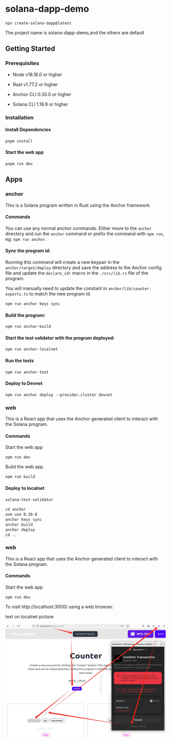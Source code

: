 # solana-dapp-demo

```
npx create-solana-dapp@latest 
```
The project name is solana-dapp-demo,and the others are default

## Getting Started

### Prerequisites

- Node v18.18.0 or higher

- Rust v1.77.2 or higher
- Anchor CLI 0.30.0 or higher
- Solana CLI 1.18.9 or higher

### Installation

#### Install Dependencies

```shell
pnpm install
```

#### Start the web app

```
pnpm run dev
```

## Apps

### anchor

This is a Solana program written in Rust using the Anchor framework.

#### Commands

You can use any normal anchor commands. Either move to the `anchor` directory and run the `anchor` command or prefix the command with `npm run`, eg: `npm run anchor`.

#### Sync the program id:

Running this command will create a new keypair in the `anchor/target/deploy` directory and save the address to the Anchor config file and update the `declare_id!` macro in the `./src/lib.rs` file of the program.

You will manually need to update the constant in `anchor/lib/counter-exports.ts` to match the new program id.

```shell
npm run anchor keys sync
```

#### Build the program:

```shell
npm run anchor-build
```

#### Start the test validator with the program deployed:

```shell
npm run anchor-localnet
```

#### Run the tests

```shell
npm run anchor-test
```

#### Deploy to Devnet

```shell
npm run anchor deploy --provider.cluster devnet
```

### web

This is a React app that uses the Anchor generated client to interact with the Solana program.

#### Commands

Start the web app

```shell
npm run dev
```

Build the web app

```shell
npm run build
```



#### Deploy to localnet


```shell
solana-test-validator
```

```shell
cd anchor
avm use 0.30.0
anchor keys sync
anchor build
anchor deploy
cd ..
```

### web

This is a React app that uses the Anchor generated client to interact with the Solana program.

#### Commands

Start the web app

```shell
npm run dev
```

To visit http://localhost:3000/ using a web browser.

test on localnet picture

![solana-dapp-demo](solana-dapp-demo.jpg )


